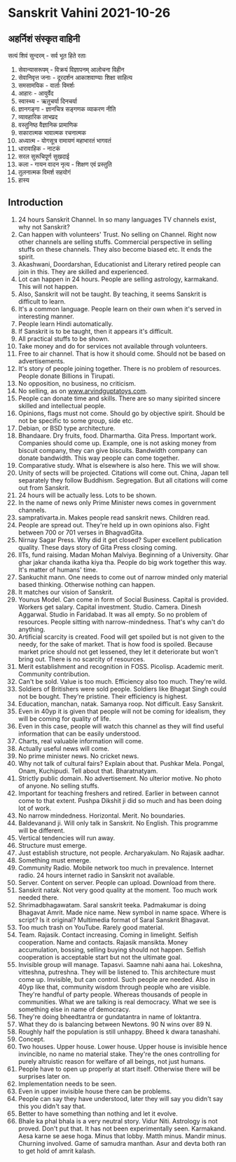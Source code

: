 # Sanskrit Vahini 2021-10-26 


## अहर्निशं संस्कृत वाहिनी
सत्यं शिवं सुन्दरम् - सर्व भूत हिते रताः
1. सेवान्यासरूपम् - विक्रयं विज्ञापनम् आलोचना विहीन
2. सेवानिवृत्त जनाः - दूरदर्शन आकाशवाण्याः शिक्षा साहित्य
3. समसामयिक - वार्ताः विमर्शः
4. आहारः - आयुर्वेद
5. स्वास्थ्य - ऋतुचर्या दिनचर्या 
6. ज्ञानगङ्गा - ज्ञानचित्र सङ्गणक व्याकरण नीति
7. व्यावहारिक लाभप्रद
8. वस्तुनिष्ठ वैज्ञानिक प्रामाणिक
9. सकारात्मक भावात्मक रचनात्मक
10. अध्यात्म - योगसूत्र रामायणं महाभारतं भागवतं
11. धारावाहिक - नाटकं
12. सरल सुरूचिपूर्ण सुखदाई
13. कला - गायन वादन नृत्य - शिक्षण एवं प्रस्तुति
14. तुलनात्मक विमर्श सहयोगं
15. हास्य

## Introduction
 1.  24 hours Sanskrit Channel.  In so many languages TV channels exist, why not Sanskrit? 
 2. Can happen with volunteers' Trust. No selling on Channel. Right now other channels are selling stuffs. Commercial perspective in selling stuffs on these channels. They also become biased etc. It ends the spirit. 
 3. Akashwani, Doordarshan, Educationist and Literary retired people can join in this. They are skilled and experienced.
 4. Lot can happen in 24 hours. People are selling astrology, karmakand. This will not happen. 
 5. Also, Sanskrit will not be taught. By teaching, it seems Sanskrit is difficult to learn. 
 6. It's a common language. People learn on their own when it's served in interesting manner. 
 7. People learn Hindi automatically.
 8. If Sanskrit is to be taught, then it appears it's difficult. 
 9. All practical stuffs to be shown. 
10. Take money and do for services not available through volunteers. 
11. Free to air channel. That is how it should come. Should not be based on advertisements. 
12. It's story of people joining together. There is no problem of resources. People donate Billions in Tirupati. 
13. No opposition, no business, no criticism.  
14. No selling, as on www.arvindguptatoys.com. 
15. People can donate time and skills. There are so many sipirited sincere skilled and intellectual people. 
16. Opinions, flags must not come. Should go by objective spirit. Should be not be specific to some group, side etc. 
17. Debian, or BSD type architecture. 
18. Bhandaare. Dry fruits, food. Dharmartha. Gita Press. Important work. Companies should come up. Example, one is not asking money from biscuit company, they can give biscuits. Bandwidth company can donate bandwidth. This way people can come together. 
19. Comparative study. What is elsewhere is also here. This we will show. 
20. Unity of sects will be projected. Citations will come out. China, Japan tell separately they follow Buddhism. Segregation. But all citations will come out from Sanskrit. 
21. 24 hours will be actually less. Lots to be shown. 
22. In the name of news only Prime Minister news comes in government channels.
23. samprativarta.in. Makes people read sanskrit news. Children read. 
24. People are spread out. They're held up in own opinions also. Fight between 700 or 701 verses in BhagvadGita. 
25. Nirnay Sagar Press. Why did it get closed? Super excellent publication quality. These days story of Gita Press closing coming. 
26. IITs, fund raising. Madan Mohan Malviya. Beginning of a University. Ghar ghar jakar chanda ikatha kiya tha. People do big work together this way. It's matter of humans' time. 
27. Sankuchit mann. One needs to come out of narrow minded only material based thinking. Otherwise nothing can happen. 
28. It matches our vision of Sanskrit. 
29. Younus Model. Can come in form of Social Business. Capital is provided. Workers get salary. Capital investment. Studio. Camera. Dinesh Aggarwal. Studio in Faridabad. It was all empty. So no problem of resources. People sitting with narrow-mindedness. That's why can't do anything. 
30. Artificial scarcity is created. Food will get spoiled but is not given to the needy, for the sake of market. That is how food is spoiled. Because market price should not get lessened, they let it deteriorate but won't bring out. There is no scarcity of resources. 
31. Merit establishment and recognition in FOSS. Picolisp. Academic merit. Community contribution. 
32. Can't be sold. Value is too much. Efficiency also too much. They're wild. 
33. Soldiers of Britishers were sold people. Soldiers like Bhagat Singh could not be bought. They're pristine. Their efficiency is highest. 
34. Education, manchan, natak. Samanya roop. Not difficult. Easy Sanskrit. 
35. Even in 40yp it is given that people will not be coming for idealism, they will be coming for quality of life. 
36. Even in this case, people will watch this channel as they will find useful information that can be easily understood. 
37. Charts, real valuable information will come. 
38. Actually useful news will come. 
39. No prime minister news. No cricket news. 
40. Why not talk of cultural fairs? Explain about that. Pushkar Mela. Pongal, Onam, Kuchipudi. Tell about that. Bharatnatyam. 
41. Strictly public domain. No advertisement. No ulterior motive. No photo of anyone. No selling stuffs. 
42. Important for teaching freshers and retired. Earlier in between cannot come to that extent. Pushpa Dikshit ji did so much and has been doing lot of work. 
43. No narrow mindedness. Horizontal. Merit. No boundaries. 
44. Baldevanand ji. Will only talk in Sanskrit. No English. This programme will be different. 
45. Vertical tendencies will run away. 
46. Structure must emerge. 
47. Just establish structure, not people. Archaryakulam. No Rajasik aadhar. 
48. Something must emerge. 
49. Community Radio. Mobile network too much in prevalence. Internet radio. 24 hours internet radio in Sanskrit not available. 
50. Server. Content on server. People can upload. Download from there. 
51. Sanskrit natak. Not very good quality at the moment. Too much work needed there. 
52. Shrimadbhagawatam. Saral sanskrit teeka. Padmakumar is doing Bhagavat Amrit. Made nice name. New symbol in name space. Where is script? Is it original? Multimedia format of Saral Sanskrit Bhagavat. 
53. Too much trash on YouTube. Rarely good material. 
54. Team. Rajasik. Contact increasing. Coming in limelight. Selfish cooperation. Name and contacts. Rajasik mansikta. Money accumulation, bossing, selling buying should not happen. Selfish cooperation is acceptable start but not the ultimate goal. 
55. Invisible group will manage. Tapasvi. Saamne nahi aana hai. Lokeshna, vitteshna, putreshna. They will be listened to. This architecture must come up. Invisible, but can control. Such people are needed. Also in 40yp like that, community wisdom through people who are visible. They're handful of party people. Whereas thousands of people in communities. What we are talking is real democracy. What we see is something else in name of democracy. 
56. They're doing bheedtantra or gundatantra in name of loktantra. 
57. What they do is balancing between Newtons. 90 N wins over 89 N. 
58. Roughly half the population is still unhappy. Bheed k dwara tanashahi. 
59. Concept. 
60. Two houses. Upper house. Lower house. Upper house is invisible hence invincible, no name no material stake. They're the ones controlling for purely altruistic reason for welfare of all beings, not just humans.
61. People have to open up properly at start itself. Otherwise there will be surprises later on. 
62. Implementation needs to be seen. 
63. Even in upper invisible house there can be problems. 
64. People can say they have understood, later they will say you didn't say this you didn't say that.
65. Better to have something than nothing and let it evolve. 
66. Bhale ka phal bhala is a very neutral story. Vidur Niti. Astrology is not proved. Don't put that. It has not been experimentally seen. Karmakand. Aesa karne se aese hoga. Minus that lobby. Matth minus. Mandir minus. Churning involved. Game of samudra manthan. Asur and devta both ran to get hold of amrit kalash.
